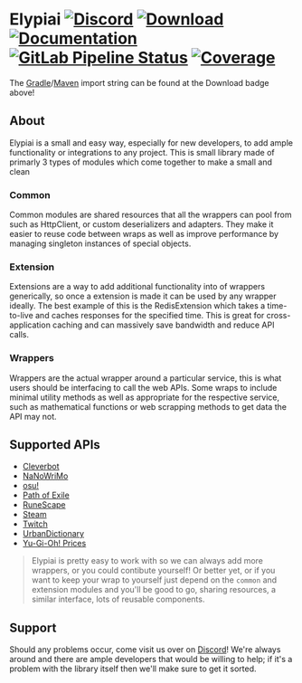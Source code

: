 # Elypiai [![Discord][discord-members]][discord] [![Download][bintray-download]][bintray] [![Documentation][docs-shield]][docs] [![GitLab Pipeline Status][gitlab-build]][gitlab] [![Coverage][gitlab-coverage]][gitlab] 
The [Gradle][gradle]/[Maven][maven] import string can be found at the Download badge above!

## About
Elypiai is a small and easy way, especially for new developers, to add ample functionality 
or integrations to any project.
This is small library made of primarly 3 types of modules which come together to make a small and clean

### Common
Common modules are shared resources that all the wrappers can pool from such as HttpClient, or
custom deserializers and adapters. They make it easier to reuse code between wraps as well as
improve performance by managing singleton instances of special objects.

### Extension
Extensions are a way to add additional functionality into of wrappers generically, so once
a extension is made it can be used by any wrapper ideally. The best example of this is the RedisExtension
which takes a time-to-live and caches responses for the specified time. This is great for cross-application
caching and can massively save bandwidth and reduce API calls.

### Wrappers
Wrappers are the actual wrapper around a particular service, this is what users should be interfacing to
call the web APIs. Some wraps to include minimal utility methods as well as appropriate for the respective
service, such as mathematical functions or web scrapping methods to get data the API may not.

## Supported APIs
* [Cleverbot][cleverbot]
* [NaNoWriMo][nanowrimo]
* [osu!][osu]
* [Path of Exile][path-of-exile]
* [RuneScape][runescape]
* [Steam][steam]
* [Twitch][twitch]
* [UrbanDictionary][urbandictionary]
* [Yu-Gi-Oh! Prices][yugioh-prices]

> Elypiai is pretty easy to work with so we can always add more wrappers, or you could contibute
> yourself! Or better yet, or if you want to keep your wrap to yourself just depend on the `common` 
> and extension modules and you'll be good to go, sharing resources, a similar interface, lots of reusable components.

## Support
Should any problems occur, come visit us over on [Discord][discord]! We're always around and there are
ample developers that would be willing to help; if it's a problem with the library itself then we'll
make sure to get it sorted.

[discord]: https://discord.gg/hprGMaM "Discord Invite"
[discord-members]: https://discordapp.com/api/guilds/184657525990359041/widget.png "Discord Shield"
[bintray]: https://bintray.com/elypia/Elypiai "Bintray Latest Version"
[bintray-download]: https://api.bintray.com/packages/elypia/Elypiai/common/images/download.svg "Bintray Download Shield"
[docs]: https://elypiai.elypia.com/ "Commandler Documentation"
[docs-shield]: https://img.shields.io/badge/Docs-Elypiai-blue.svg "Commandler Documentation Shield"
[gitlab]: https://gitlab.com/Elypia/elypiai/commits/master "Repository on GitLab"
[gitlab-build]: https://gitlab.com/Elypia/elypiai/badges/master/pipeline.svg "GitLab Build Shield"
[gitlab-coverage]: https://gitlab.com/Elypia/elypiai/badges/master/coverage.svg "GitLab Coverage Shield"

[gradle]: https://gradle.org/ "Depend via Gradle"
[maven]: https://maven.apache.org/ "Depend via Maven"

[cleverbot]: https://www.cleverbot.com/api/
[nanowrimo]: https://nanowrimo.org/wordcount_api
[osu]: https://github.com/ppy/osu-api/wiki
[path-of-exile]: https://www.pathofexile.com/developer/docs/api-resources
[runescape]: http://runescape.wikia.com/wiki/Application_programming_interface
[steam]: https://steamcommunity.com/dev
[twitch]: https://dev.twitch.tv/docs
[urbandictionary]: http://api.urbandictionary.com/v0/define?term=api
[yugioh-prices]: http://docs.yugiohprices.apiary.io/

[alexis]: https://discordapp.com/oauth2/authorize?client_id=230716794212581376&scope=bot "Invite Alexis"
